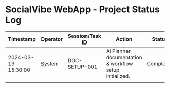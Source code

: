 # SocialVibe WebApp - Project Status Log

| Timestamp           | Operator | Session/Task ID | Action                                               | Status    | Details / Error                     |
|---------------------|----------|-----------------|------------------------------------------------------|-----------|-------------------------------------|
| 2024-03-19 15:30:00 | System   | DOC-SETUP-001   | AI Planner documentation & workflow setup initialized. | Completed | Executor Task ID: DOC-SETUP-001     |
|                     |          |                 |                                                      |           |                                     | 